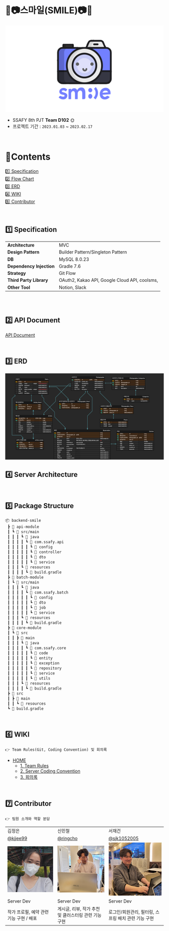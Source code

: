 # ​🧡📷스마일(​SMILE)📷🧡

![img](../wiki/image/logo.PNG)


- SSAFY 8th PJT **Team D102**​ 🌞
- 프로젝트 기간 : `2023.01.03` ~ `2023.02.17`


<br>

# :green_book:​Contents

[:one: Specification](#one-specification)<br>
[:two: Flow Chart](#two-flow-chart)<br>
[:three: ERD](#three-erd)<br>
[:four: WIKI](#four-wiki)<br>
[:five: Contributor](#six-contributor)<br>




<br>

## ​:one:​ Specification

<table class="tg">
<tbody>
  <tr>
    <td><b>Architecture</b></td>
    <td>MVC</td>
  </tr>
<tr>
    <td><b>Design Pattern</b></td>
<td>Builder Pattern/Singleton Pattern</td>
</tr>
<tr>
    <td><b>DB</b></td>
<td>MySQL 8.0.23</td>
</tr>
<tr>
    <td><b>Dependency Injection</b></td>
<td>Gradle 7.6</td>
</tr>
<tr>
    <td><b>Strategy</b></td>
<td>Git Flow</td>
</tr>

<tr>
    <td><b>Third Party Library</b></td>
    <td> OAuth2, Kakao API, Google Cloud API, coolsms, </td>

</tr>
<tr>
    <td><b>Other Tool</b></td>
<td>Notion, Slack</td>
</tr>
</tbody>
</table>

<br>

<br>

## :two: API Document

<a href="https://documenter.getpostman.com/view/25240917/2s8ZDcxenB">API Document</a>

<br>

## :three: ERD

![img](../wiki/image/erd.png)

## :four: Server Architecture


<br>

## :five: Package Structure

```
📦 backend-smile
 ┣ 📂 api-module
 ┃ ┗ 📂 src/main
 ┃ ┃ ┃ ┗ 📂 java
 ┃ ┃ ┃ ┃ ┗ 📂 com.ssafy.api
 ┃ ┃ ┃ ┃ ┃ ┗ 📂 config
 ┃ ┃ ┃ ┃ ┃ ┗ 📂 controller
 ┃ ┃ ┃ ┃ ┃ ┗ 📂 dto
 ┃ ┃ ┃ ┃ ┃ ┗ 📂 service
 ┃ ┃ ┃ ┗ 📂 resources
 ┃ ┃ ┃ ┃ ┗ 🐘 build.gradle
 ┣ 📂 batch-module
 ┃ ┗ 📂 src/main
 ┃ ┃ ┃ ┗ 📂 java
 ┃ ┃ ┃ ┃ ┗ 📂 com.ssafy.batch
 ┃ ┃ ┃ ┃ ┃ ┗ 📂 config
 ┃ ┃ ┃ ┃ ┃ ┗ 📂 dto
 ┃ ┃ ┃ ┃ ┃ ┗ 📂 job
 ┃ ┃ ┃ ┃ ┃ ┗ 📂 service
 ┃ ┃ ┃ ┗ 📂 resources
 ┃ ┃ ┃ ┃ ┗ 🐘 build.gradle
 ┣ 📂 core-module
 ┃ ┗ 📂 src
 ┃ ┃ ┣ 📂 main
 ┃ ┃ ┃ ┗ 📂 java
 ┃ ┃ ┃ ┃ ┗ 📂 com.ssafy.core
 ┃ ┃ ┃ ┃ ┃ ┗ 📂 code
 ┃ ┃ ┃ ┃ ┃ ┗ 📂 entity
 ┃ ┃ ┃ ┃ ┃ ┗ 📂 exception
 ┃ ┃ ┃ ┃ ┃ ┗ 📂 repository
 ┃ ┃ ┃ ┃ ┃ ┗ 📂 service
 ┃ ┃ ┃ ┃ ┃ ┗ 📂 utils
 ┃ ┃ ┃ ┗ 📂 resources
 ┃ ┃ ┃ ┃ ┗ 🐘 build.gradle
 ┣ 📂 src
 ┃ ┣ 📂 main
 ┃ ┃ ┗ 📂 resources
 ┗ 🐘 build.gradle
```



<br>



## :six: WIKI
```
👉 Team Rules(Git, Coding Convention) 및 회의록
```
- [HOME](https://lab.ssafy.com/s08-webmobile4-sub1/S08P11D102/-/wikis/Home)
    - [1. Team Rules](https://lab.ssafy.com/s08-webmobile4-sub1/S08P11D102/-/wikis/1.-Team-Rules)
    - [2. Server Coding Convention]()
    - [3. 회의록]()


<br>


## :seven: Contributor

```
👉 팀원 소개와 역할 분담
```

<table class="tg">
<tbody>
    <tr>
        <td>김정은</td>
        <td>신민철</td>
        <td>서재건</td>
    </tr>
    <tr>
        <td><a href="https://github.com/kjjee99">@kjjee99</a></td>
        <td><a href="https://github.com/ringcho">@ringcho</a></td>
        <td><a href="https://github.com/sjk1052005">@sjk1052005</a></td>
    </tr>
    <tr>
        <td><img src="../wiki/contributor/profile_jungeun.jpg" width="300px"/></td>
        <td><img src="../wiki/contributor/profile_ppitibbaticuttie_minchul.jpg" width="300px"/></td>
        <td><img src="../wiki/contributor/profile_jaegun.jpg" width="300px"/></td>
    </tr>
    <tr>
        <td>Server Dev</td>
        <td>Server Dev</td>
        <td>Server Dev</td>
    </tr>
    <tr>
        <td>작가 프로필, 예약 관련 기능 구현 / 배포</td>
        <td>게시글, 리뷰, 작가 추천 및 클러스터링 관련 기능 구현</td>
        <td>로그인/회원관리, 필터링, 스프링 배치 관련 기능 구현</td>
    </tr>
</tbody>
</table>


